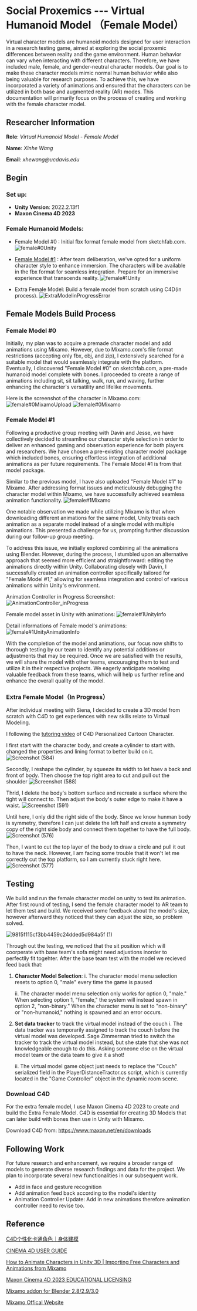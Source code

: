 # Social Proxemics ---  Virtual Humanoid Model （Female Model）
Virtual character models are humanoid models designed for user interaction in a research testing game, aimed at exploring the social proxemic differences between reality and the game environment. Human behavior can vary when interacting with different characters. Therefore, we have included male, female, and gender-neutral character models. Our goal is to make these character models mimic normal human behavior while also being valuable for research purposes. To achieve this, we have incorporated a variety of animations and ensured that the characters can be utilized in both base and augmented reality (AR) modes. This documentation will primarily focus on the process of creating and working with the female character model.

## Researcher Information ##
**Role**: _Virtual Humanoid Model - Female Model_

**Name**: _Xinhe Wang_

**Email**: _xhewang@ucdavis.edu_

## Begin ##

### Set up: 
 -  **Unity Version**: 2022.2.13f1
 -  **Maxon Cinema 4D 2023**



### Female Humanoid Models:
 - Female Model #0 : Initial fbx format female model from sketchfab.com.
![female#0Unity](https://github.com/ssaltzen/ProxResearch/assets/115097655/1e62283d-d7c2-401a-9430-dd2b76a428c3)

 - [Female Model #1](https://github.com/ssaltzen/ProxResearch/tree/8232085f0ba5a2be95de3a856e5253bf874deeec/Social%20Proxima%20Testing/Assets/VirtualModels/Models) : After team deliberation, we've opted for a uniform character style to enhance immersion. The characters will be available in the fbx format for seamless integration. Prepare for an immersive experience that transcends reality.
![female#1Unity](https://github.com/ssaltzen/ProxResearch/assets/115097655/e6fc6590-455e-466a-86f9-2eedcc50160e)

 - Extra Female Model: Build a female model from scratch using C4D(in process).
![ExtraModelinProgressError](https://github.com/ssaltzen/ProxResearch/assets/115097655/4b496297-fa6b-43b1-bc07-7c6d8f8e577e)


## Female Models Build Process ##


### Female Model #0

Initially, my plan was to acquire a premade character model and add animations using Mixamo. However, due to Mixamo.com's file format restrictions (accepting only fbx, obj, and zip), I extensively searched for a suitable model that would seamlessly integrate with the platform. Eventually, I discovered "Female Model #0" on sketchfab.com, a pre-made humanoid model complete with bones. I proceeded to create a range of animations including sit, sit talking, walk, run, and waving, further enhancing the character's versatility and lifelike movements.

Here is the screenshot of the character in Mixamo.com:
![female#0MixamoUpload](https://github.com/ssaltzen/ProxResearch/assets/115097655/c5ab4f53-cd39-4aaf-b8b9-30e1b3d79537)
![female#0Mixamo](https://github.com/ssaltzen/ProxResearch/assets/115097655/8529b932-8278-450f-93bb-935c882ed43a)



### Female Model #1

Following a productive group meeting with Davin and Jesse, we have collectively decided to streamline our character style selection in order to deliver an enhanced gaming and observation experience for both players and researchers. We have chosen a pre-existing character model package which included bones, ensuring effortless integration of additional animations as per future requirements. The Female Model #1 is from that model package. 

Similar to the previous model, I have also uploaded "Female Model #1" to Mixamo. After addressing format issues and meticulously debugging the character model within Mixamo, we have successfully achieved seamless animation functionality.
![female#1Mixamo](https://github.com/ssaltzen/ProxResearch/assets/115097655/4ce7c7f8-5f0e-4b4b-b17a-14869856871a)

One notable observation we made while utilizing Mixamo is that when downloading different animations for the same model, Unity treats each animation as a separate model instead of a single model with multiple animations. This presented a challenge for us, prompting further discussion during our follow-up group meeting.

To address this issue, we initially explored combining all the animations using Blender. However, during the process, I stumbled upon an alternative approach that seemed more efficient and straightforward: editing the animations directly within Unity. Collaborating closely with Davin, I successfully created an animation controller specifically tailored for "Female Model #1," allowing for seamless integration and control of various animations within Unity's environment.

Animation Controller in Progress Screenshot:
![AnimationController_inProgress](https://github.com/ssaltzen/ProxResearch/assets/115097655/bf81c970-a5ee-4a73-a71f-7aa948ad55ec)

Female model asset in Unity with animations:
![female#1UnityInfo](https://github.com/ssaltzen/ProxResearch/assets/115097655/58f2b5dc-d84c-4027-a446-dca95df309ee)

Detail informations of Female model's animations:
![female#1UnityAnimationInfo](https://github.com/ssaltzen/ProxResearch/assets/115097655/8a965c52-ca7b-4c28-9f50-190ad4a5c49a)

With the completion of the model and animations, our focus now shifts to thorough testing by our team to identify any potential additions or adjustments that may be required. Once we are satisfied with the results, we will share the model with other teams, encouraging them to test and utilize it in their respective projects. We eagerly anticipate receiving valuable feedback from these teams, which will help us further refine and enhance the overall quality of the model.


### Extra Female Model（In Progress）

After individual meeting with Siena, I decided to create a 3D model from scratch with C4D to get experiences with new skills relate to Virtual Modeling. 

I following the [tutoring video](https://www.bilibili.com/video/BV1J24y1z7GC/?spm_id_from=333.880.my_history.page.click&vd_source=eac0914bfe8c5470c96b9f441ab50f36) of C4D Personalized Cartoon Character. 

I first start with the character body, and create a cylinder to start with. changed the properties and lining format to better build on it.
![Screenshot (584)](https://github.com/ssaltzen/ProxResearch/assets/115097655/992995b5-cbc5-4f3e-9cef-4f826915acb6)

Secondly, I reshape the cylinder, by squeeze its width to let haev a back and front of body. Then choose the top right area to cut and pull out the shoulder 
![Screenshot (588)](https://github.com/ssaltzen/ProxResearch/assets/115097655/28545a5c-c14f-484c-94a5-bba3faf6f047)

Thrid, I delete the body's bottom surface and recreate a surface where the tight will connect to. Then adjust the body's outer edge to make it have a waist. 
![Screenshot (591)](https://github.com/ssaltzen/ProxResearch/assets/115097655/281ae4c3-23b4-433f-877d-b4a67bf6f8e4)

Until here, I only did the right side of the body. Since we know hunman body is symmetry, therefore I can just delete the left half and create a symmetry copy of the right side body and connect them together to have the full body.
![Screenshot (576)](https://github.com/ssaltzen/ProxResearch/assets/115097655/ef011361-8d82-45ce-acce-8498407ccdf6)

Then, I want to cut the top layer of the body to draw a circle and pull it out to have the neck. However, I am facing some trouble that it won't let me correctly cut the top platform, so I am currently stuck right here.
![Screenshot (577)](https://github.com/ssaltzen/ProxResearch/assets/115097655/52514b54-77e3-4ca6-8f1d-a5e1b6883bbd)


## Testing ##
We build and run the female character model on unity to test its animation. After first round of testing, I send the female character model to AR team to let them test and build. We received some feedback about the model's size, however afterward they noticed that they can adjust the size, so problem solved. 

![9815f115cf3bb4459c24dded5d984a5f (1)](https://github.com/ssaltzen/ProxResearch/assets/115097655/d020d3a6-bbf3-43da-9cfd-6a03a235b40e)


Through out the testing, we noticed that the sit position which will coorperate with base team's sofa might need adjustions inorder to perfectlly fit togehter. After the base team test with the model we recieved feed back that: 
1. **Character Model Selection**:
    i. The character model menu selection resets to option 0, "male" every time the game is paused
    
    ii. The character model menu selection only works for option 0, "male." When selecting option 1, "female," the system will instead spawn in option 2, "non-binary." When the character menu is set to "non-binary" or "non-humanoid," nothing is spawned and an error occurs. 
    
2. **Set data tracker** to track the virtual model instead of the couch
    i. The data tracker was temporarily assigned to track the couch before the virtual model was developed. Sage Zimmerman tried to switch the tracker to track the virtual model instead, but she state that she was not knowledgeable enough to do this. Asking someone else on the virtual model team or the data team to give it a shot!
    
    ii. The virtual model game object just needs to replace the "Couch" serialized field in the PlayerDistanceTractor.cs script, which is currently located in the "Game Controller" object in the dynamic room scene. 


### Download C4D ###
For the extra female model, I use Maxon Cinema 4D 2023 to create and build the Extra Female Model. C4D is essential for creating 3D Models that can later build with bones then use in Unity with Mixamo.

Download C4D from: https://www.maxon.net/en/downloads


## Following Work ##

For future research and enhancement, we require a broader range of models to generate diverse research findings and data for the project. We plan to incorporate several new functionalities in our subsequent work.

- Add in face and gesture recognition
- Add animation feed back according to the model's identity
- Animation Controller Update: Add in new animations therefore animation controller need to revise too. 


## Reference ##

[C4D个性化卡通角色｜身体建模](https://www.bilibili.com/video/BV1J24y1z7GC/?spm_id_from=333.880.my_history.page.click&vd_source=eac0914bfe8c5470c96b9f441ab50f36) 

[CINEMA 4D USER GUIDE](https://help.maxon.net/c4d/en-us/)

[How to Animate Characters in Unity 3D | Importing Free Characters and Animations from Mixamo](https://www.youtube.com/watch?v=-FhvQDqmgmU)

[Maxon Cinema 4D 2023 EDUCATIONAL LICENSING](https://www.maxon.net/en/educational-licenses)

[Mixamo addon for Blender 2.8/2.9/3.0](https://www.youtube.com/watch?v=wYqJ7AyEuhc)

[Mixamo Offical Website](https://www.mixamo.com/#/)
